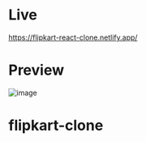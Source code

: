 # Live
https://flipkart-react-clone.netlify.app/

# Preview 
![image](https://github.com/masoom2313189/Flipkart-Clone/assets/105916377/57f525b7-6b65-4a72-ba67-a9d6a1c4d53e)

# flipkart-clone
